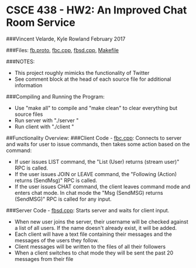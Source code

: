 # CSCE 438 - HW2: An Improved Chat Room Service
###Vincent Velarde, Kyle Rowland
February 2017

###Files: [fb.proto](https://github.com/vinvelarde/CSCE438-HW2/blob/master/fb.proto), [fbc.cpp](https://github.com/vinvelarde/CSCE438-HW2/blob/master/fbc.cpp), [fbsd.cpp](https://github.com/vinvelarde/CSCE438-HW2/blob/master/fbsd.cpp), [Makefile](https://github.com/vinvelarde/CSCE438-HW2/blob/master/Makefile)

###NOTES:
  - This project roughly mimicks the functionality of Twitter
  - See comment block at the head of each source file for additional information
  

###Compiling and Running the Program:
- Use "make all" to compile and "make clean" to clear everything but source files
- Run server with "./server <port>"
- Run client with "./client <hostname> <port> <username>"

##Functionality Overview:
###Client Code - [fbc.cpp](https://github.com/vinvelarde/CSCE438-HW2/blob/master/fbc.cpp): 
Connects to server and waits for user to issue commands, then takes some action based on the command:
- If user issues LIST command, the "List (User) returns (stream user)" RPC is called.
- If the user issues JOIN or LEAVE command, the "Following (Action) returns (SendMsg)" RPC is called.
- If the user issues CHAT command, the client leaves command mode and enters chat mode. In chat mode the "Msg (SendMSG) returns (SendMSG)"    RPC is called for any input.

###Server Code - [fbsd.cpp](https://github.com/vinvelarde/CSCE438-HW2/blob/master/fbsd.cpp):
Starts server and waits for client input.
- When new user joins the server, their username will be checked against a list of all users. If the name doesn't already exist, it will be added.
- Each client will have a text file containing their messages and the messages of the users they follow.
- Client messages will be written to the files of all their followers
- When a client switches to chat mode they will be sent the past 20 messages from their file
